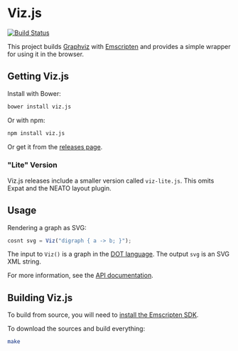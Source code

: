 # Viz.js

[![Build Status](https://travis-ci.org/mdaines/viz.js.svg?branch=master)](https://travis-ci.org/mdaines/viz.js)

This project builds [Graphviz](http://www.graphviz.org) with [Emscripten](http://kripken.github.io/emscripten-site/) and provides a simple wrapper for using it in the browser.

## Getting Viz.js

Install with Bower:
```bash
bower install viz.js
```

Or with npm:
```bash
npm install viz.js
```

Or get it from the [releases page](https://github.com/mdaines/viz.js/releases).

### "Lite" Version

Viz.js releases include a smaller version called `viz-lite.js`. This omits Expat and the NEATO layout plugin.

## Usage

Rendering a graph as SVG:
```js
cosnt svg = Viz("digraph { a -> b; }");
```

The input to `Viz()` is a graph in the [DOT language](http://www.graphviz.org/content/dot-language). The output `svg` is an SVG XML string.

For more information, see the [API documentation](https://github.com/mdaines/viz.js/wiki/API).

## Building Viz.js

To build from source, you will need to [install the Emscripten SDK](http://kripken.github.io/emscripten-site/docs/getting_started/index.html).

To download the sources and build everything:
```bash
make
```
